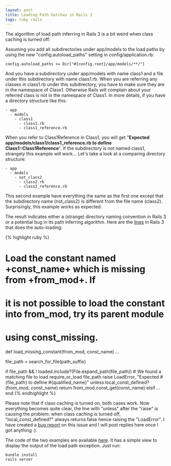 ```yaml
---
layout: post
title: Loading Path Gotchas in Rails 3
tags: ruby rails
---
```


The algorithm of load path inferring in Rails 3 is a bit weird when class caching is turned off: 

Assuming you add all subdirectories under app/models to the load paths by using the new "config.autoload_paths" setting in config/application.rb:

	config.autoload_paths += Dir["#{config.root}/app/models/**/"]

And you have a subdirectory under app/models with name class1 and a file under this subdirectory with name class1.rb. When you are referring any classes in class1.rb under this subdirectory, you have to make sure they are in the namespace of Class1. Otherwise Rails will complain about your referred class is not in the namespace of Class1. In more details, if you have a directory structure like this:

	- app
	  - models
	    - class1
	      - class1.rb
	      - class1_reference.rb

When you refer to Class1Reference in Class1, you will get "**Expected app/models/class1/class1_reference.rb to define Class1::Class1Reference**". If the subdirectory is not named class1, strangely this example will work... Let's take a look at a comparing directory structure:

	- app
	  - models
	    - not_class2
	      - class2.rb
	      - class2_reference.rb

This second example have everything the same as the first one except that the subdirectory name (not_class2) is different from the file name (class2). Surprisingly, this example works as expected.  

The result indicates either a (strange) directory naming convention in Rails 3 or a potential bug in its path inferring algorithm. Here are the [lines][1] in Rails 3 that does the auto-loading:

{% highlight ruby %}
# Load the constant named +const_name+ which is missing from +from_mod+. If
# it is not possible to load the constant into from_mod, try its parent module
# using const_missing.
def load_missing_constant(from_mod, const_name)
  ...

  file_path = search_for_file(path_suffix)

  if file_path && ! loaded.include?(File.expand_path(file_path)) # We found a matching file to load
    require_or_load file_path
    raise LoadError, "Expected #{file_path} to define #{qualified_name}" unless local_const_defined?(from_mod, const_name)
    return from_mod.const_get(const_name)
  elsif 
	...
end
{% endhighlight %}

Please note that if class caching is turned on, both cases work. Now everything becomes quite clear, the line with "unless" after the "raise" is causing the problem: when class caching is turned off, "local_const_defined?" always returns false hence raising the "LoadError". I have created a [bug report][3] on this issue and I will post replies here once I got anything :).

The code of the two examples are available [here][2]. It has a simple view to display the output of the load path exception. Just run:

	bundle install
	rails server


[1]: https://github.com/rails/rails/blob/master/activesupport/lib/active_support/dependencies.rb 
[2]: https://github.com/jingweno/loading_path_gotchas_in_rails3/tree/master/app/models
[3]: https://rails.lighthouseapp.com/projects/8994-ruby-on-rails/tickets/6320-autoloading-behaves-weird-when-class-caching-is-turned-off